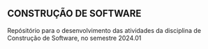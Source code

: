 ## CONSTRUÇÃO DE SOFTWARE

Repósitório para o desenvolvimento das atividades da disciplina de Construção de Software, no semestre 2024.01
